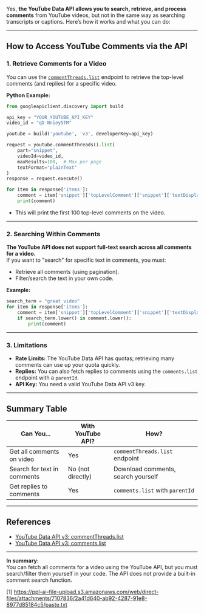 Yes, **the YouTube Data API allows you to search, retrieve, and process comments** from YouTube videos, but not in the same way as searching transcripts or captions. Here’s how it works and what you can do:

---

## How to Access YouTube Comments via the API

### 1. **Retrieve Comments for a Video**
You can use the [`commentThreads.list`](https://developers.google.com/youtube/v3/docs/commentThreads/list) endpoint to retrieve the top-level comments (and replies) for a specific video.

**Python Example:**
```python
from googleapiclient.discovery import build

api_key = "YOUR_YOUTUBE_API_KEY"
video_id = "qD-Nniey5TM"

youtube = build('youtube', 'v3', developerKey=api_key)

request = youtube.commentThreads().list(
    part="snippet",
    videoId=video_id,
    maxResults=100,  # Max per page
    textFormat="plainText"
)
response = request.execute()

for item in response['items']:
    comment = item['snippet']['topLevelComment']['snippet']['textDisplay']
    print(comment)
```
- This will print the first 100 top-level comments on the video.

---

### 2. **Searching Within Comments**
**The YouTube API does not support full-text search across all comments for a video.**  
If you want to "search" for specific text in comments, you must:
- Retrieve all comments (using pagination).
- Filter/search the text in your own code.

**Example:**
```python
search_term = "great video"
for item in response['items']:
    comment = item['snippet']['topLevelComment']['snippet']['textDisplay']
    if search_term.lower() in comment.lower():
        print(comment)
```

---

### 3. **Limitations**
- **Rate Limits:** The YouTube Data API has quotas; retrieving many comments can use up your quota quickly.
- **Replies:** You can also fetch replies to comments using the `comments.list` endpoint with a `parentId`.
- **API Key:** You need a valid YouTube Data API v3 key.

---

## **Summary Table**

| Can You...                  | With YouTube API? | How?                                |
|-----------------------------|-------------------|-------------------------------------|
| Get all comments on video   | Yes               | `commentThreads.list` endpoint      |
| Search for text in comments | No (not directly) | Download comments, search yourself  |
| Get replies to comments     | Yes               | `comments.list` with `parentId`     |

---

## **References**
- [YouTube Data API v3: commentThreads.list](https://developers.google.com/youtube/v3/docs/commentThreads/list)
- [YouTube Data API v3: comments.list](https://developers.google.com/youtube/v3/docs/comments/list)

---

**In summary:**  
You can fetch all comments for a video using the YouTube API, but you must search/filter them yourself in your code. The API does not provide a built-in comment search function.

[1] https://ppl-ai-file-upload.s3.amazonaws.com/web/direct-files/attachments/7107836/2a41d640-ab92-4287-91e8-8977d85184c5/paste.txt